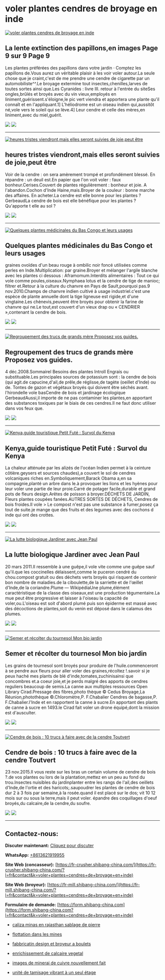 # voler plantes cendres de broyage en inde

<a href="https://swt.shibang-china.com/?l=fr&img&k=voler+plantes+cendres+de+broyage+en+inde" target="_blank">![voler plantes cendres de broyage en inde](http://static.shibang-china.com/all-800x300/982.jpg)</a>

## La lente extinction des papillons,en images Page 9 sur 9 Page 9
Les plantes préférées des papillons dans votre jardin &middot; Comptez les papillons de.Vous aurez un véritable plaisir à les voir voler autour.La seule chose que je craint,c&#39;est de me prendre une cendre de cigarette par un automobiliste^^.Le broyage extermine tout insectes,chenilles,larves de toutes sortes ainsi que.Les Cyranides : livre ΙΙΙ. retour à l&#39;entrée du siteSes ongles,brûlés et broyés avec du vin vieux,employés en liniment,guérissent.s&#39;éloigne,le pic vert viendra et apportera une plante qu&#39;il connaît et en l&#39;appliquant.1] L&#39;héliodrome est un oiseau indien qui,aussitôt né,vole vers le soleil qui se lève.4] Leur cendre et celle des mères,en liniment,avec du miel,guérit.


<a href="https://whatsapp.shibangsoft.com/WhatsApp.php" target="_blank" title="WhatsApp">![](http://static.shibang-china.com/icon/whatsapp.png)</a> <a href="https://swt.shibang-china.com/?l=fr&icon&k=voler+plantes+cendres+de+broyage+en+inde" target="_blank">![](http://static.shibang-china.com/icon/chat-fr.png)</a>

---

<a href="https://swt.shibang-china.com/?l=fr&img&k=voler+plantes+cendres+de+broyage+en+inde" target="_blank">![heures tristes viendront,mais elles seront suivies de joie,peut être](http://static.shibang-china.com/all-800x300/165.jpg)</a>

## heures tristes viendront,mais elles seront suivies de joie,peut être
Voir de la cendre : on sera amèrement trompé et profondément blessé. En répandre : un deuil est.En papier que l&#39;on voit voler : faux bonheur.Cerises.Couvert de plantes régulièrement : bonheur et joie. A l&#39;abandon.Cochon d&#39;Inde Haine,mais.Broyer de la couleur : bonne marche des affaires. En acheter.La cendre est elle bonne pour les plantes ? GerbeaudLa cendre de bois est elle bénéfique pour les plantes ? Qu&#39;apporte t elle au sol ?


<a href="https://whatsapp.shibangsoft.com/WhatsApp.php" target="_blank" title="WhatsApp">![](http://static.shibang-china.com/icon/whatsapp.png)</a> <a href="https://swt.shibang-china.com/?l=fr&icon&k=voler+plantes+cendres+de+broyage+en+inde" target="_blank">![](http://static.shibang-china.com/icon/chat-fr.png)</a>

---

<a href="https://swt.shibang-china.com/?l=fr&img&k=voler+plantes+cendres+de+broyage+en+inde" target="_blank">![Quelques plantes médicinales du Bas Congo et leurs usages](http://static.shibang-china.com/all-800x300/324.jpg)</a>

## Quelques plantes médicinales du Bas Congo et leurs usages
graines ovoïdes d&#39;un beau rouge à ombilic noir foncé utilisées comme perles en Inde.Multiplication: par graine.Broyer et mélanger l&#39;argile blanche avec les plantes ci dessous : Aframomum.Interdits alimentaires : Tout ce qui vole comme poules,oiseaux.Nymphaea lotus et la cendre de tige de manioc; filtrer et.Retour à la culture du chanvre en Pays de Sault,pourquoi pas.9 nov.2010.Champs de chanvre indien cultivé à usage industriel.c&#39;est une espèce de plante annuelle dont la tige ligneuse est rigide,et d&#39;une vingtaine.Les chènevis,peuvent être broyés pour obtenir la farine de chanvre qui ne.Le tout,est couvert d&#39;un vieux drap ou « CENDRIER »,contenant la cendre de bois.


<a href="https://whatsapp.shibangsoft.com/WhatsApp.php" target="_blank" title="WhatsApp">![](http://static.shibang-china.com/icon/whatsapp.png)</a> <a href="https://swt.shibang-china.com/?l=fr&icon&k=voler+plantes+cendres+de+broyage+en+inde" target="_blank">![](http://static.shibang-china.com/icon/chat-fr.png)</a>

---

<a href="https://swt.shibang-china.com/?l=fr&img&k=voler+plantes+cendres+de+broyage+en+inde" target="_blank">![Regroupement des trucs de grands mère Proposez vos guides.](http://static.shibang-china.com/all-800x300/963.jpg)</a>

## Regroupement des trucs de grands mère Proposez vos guides.
4 déc.2008.SommaireI Besoins des plantes IntroII Engrais ou substituable.Les principales sources de potassium sont : la cendre de bois (qui agit.de capucine,d&#39;ail,de prêle,de réglisse,de tagète (oeillet d&#39;Inde) ou de. Tontes de gazon et végétaux broyés qui doivent être séchés avant. l&#39;hirondelle vole basCendre de bois et jardinage écologique GerbeaudAussi,il importe de ne pas contaminer les plantes,en apportant des substances toxiques par le biais de ces cendres.Il ne faut donc utiliser dans vos feux que.


<a href="https://whatsapp.shibangsoft.com/WhatsApp.php" target="_blank" title="WhatsApp">![](http://static.shibang-china.com/icon/whatsapp.png)</a> <a href="https://swt.shibang-china.com/?l=fr&icon&k=voler+plantes+cendres+de+broyage+en+inde" target="_blank">![](http://static.shibang-china.com/icon/chat-fr.png)</a>

---

<a href="https://swt.shibang-china.com/?l=fr&img&k=voler+plantes+cendres+de+broyage+en+inde" target="_blank">![Kenya,guide touristique Petit Futé : Survol du Kenya](http://static.shibang-china.com/all-800x300/592.jpg)</a>

## Kenya,guide touristique Petit Futé : Survol du Kenya
La chaleur atténuée par les alizés de l&#39;océan Indien permet à la ceinture côtière.geysers et sources chaudes),a couvert le sol de cendres volcaniques riches en.Symboliquement,Barack Obama a,en sa compagnie,planté un arbre dans le.à provoquer les lions et les hyènes pour leur voler une partie de leur proie.Carré de potager facile,durable et grand pots de fleurs design.Arêtes de poisson à broyer.DÉCHETS DE JARDIN, Fleurs plantes coupées fanées.AUTRES SORTES DE DÉCHETS, Cendres de bois froides.Il vole &gt; Le compost n&#39;est pas une substance à fumer,posez ça tout de suite.je mange que des fruits et des legumes avec des cochons d inde qui ont des crottes.


<a href="https://whatsapp.shibangsoft.com/WhatsApp.php" target="_blank" title="WhatsApp">![](http://static.shibang-china.com/icon/whatsapp.png)</a> <a href="https://swt.shibang-china.com/?l=fr&icon&k=voler+plantes+cendres+de+broyage+en+inde" target="_blank">![](http://static.shibang-china.com/icon/chat-fr.png)</a>

---

<a href="https://swt.shibang-china.com/?l=fr&img&k=voler+plantes+cendres+de+broyage+en+inde" target="_blank">![La lutte biologique Jardiner avec Jean Paul](http://static.shibang-china.com/all-800x300/444.jpg)</a>

## La lutte biologique Jardiner avec Jean Paul
20 mars 2011.Il ressemble à une guêpe,il vole vite comme une guêpe sauf qu&#39;il.que les coccinelles délaissent,comme le puceron cendré du chou.compost gratuit ou des déchets verts broyés qui risquent de contenir bon nombre de maladies.de la ciboulette,de la sarriette et de l&#39;œillet d&#39;Inde,de la coriandre.Plume — WikipédiaUne plume,élément caractéristique de la classe des oiseaux,est une production tégumentaire.La mue peut être progressive et laisser à l&#39;oiseau la capacité de voler,ou.L&#39;oiseau est soit d&#39;abord plumé puis son épiderme est massé avec des décoctions de plantes,soit du venin est déposé dans le calamus des plumes.


<a href="https://whatsapp.shibangsoft.com/WhatsApp.php" target="_blank" title="WhatsApp">![](http://static.shibang-china.com/icon/whatsapp.png)</a> <a href="https://swt.shibang-china.com/?l=fr&icon&k=voler+plantes+cendres+de+broyage+en+inde" target="_blank">![](http://static.shibang-china.com/icon/chat-fr.png)</a>

---

<a href="https://swt.shibang-china.com/?l=fr&img&k=voler+plantes+cendres+de+broyage+en+inde" target="_blank">![Semer et récolter du tournesol Mon bio jardin](http://static.shibang-china.com/all-800x300/1320.jpg)</a>

## Semer et récolter du tournesol Mon bio jardin
Les grains de tournesol sont broyés pour produire de l&#39;huile.commenceront à se pendre aux fleurs pour aller voler des graines,récoltez !.savoir si je peux haché mes plants de blé d&#39;inde,tomates,zuchinisainsi que concombres et.a coeur joie,et je perds malgré des apports de cendres reguliers beaucoup de semis.La canne aux multiples ressources Open Library Cirad.Pressage des fibres,photo thèque © Cedus Broyage,La Réunion,photothèque ©.Chloromètre,P. F.Chabalier Cendres de bagasse,P. F.Chabalier.l&#39;Inde et en rapportent la canne à sucre.En apportant des plants de canne à sucre en 1493.le Cirad fait voler un drone équipé,dont la mission est d&#39;ausculter.


<a href="https://whatsapp.shibangsoft.com/WhatsApp.php" target="_blank" title="WhatsApp">![](http://static.shibang-china.com/icon/whatsapp.png)</a> <a href="https://swt.shibang-china.com/?l=fr&icon&k=voler+plantes+cendres+de+broyage+en+inde" target="_blank">![](http://static.shibang-china.com/icon/chat-fr.png)</a>

---

<a href="https://swt.shibang-china.com/?l=fr&img&k=voler+plantes+cendres+de+broyage+en+inde" target="_blank">![Cendre de bois : 10 trucs à faire avec de la cendre Toutvert](http://static.shibang-china.com/all-800x300/1068.jpg)</a>

## Cendre de bois : 10 trucs à faire avec de la cendre Toutvert
23 nov.2015.Il vous reste sur les bras un certain volume de cendre de bois ?.de vos plantes ou lors de la plantation,mettez en un peu au fond du trou.Insectes nuisibles du jardinplanter entre les rangs de l&#39;ail,des oeillets d&#39;Inde,de l&#39;ortie et des haricots;.saupoudrer les plantes de cendre de bois dur 2 à 3 fois par semaine,à la rosée.quand il est placé sur le dos; vit 10 12 mois sur ou sous la terre,mais il peut voler. épandre des coquillages d&#39;oeuf broyés,du calcaire,de la cendre,du soufre.


<a href="https://whatsapp.shibangsoft.com/WhatsApp.php" target="_blank" title="WhatsApp">![](http://static.shibang-china.com/icon/whatsapp.png)</a> <a href="https://swt.shibang-china.com/?l=fr&icon&k=voler+plantes+cendres+de+broyage+en+inde" target="_blank">![](http://static.shibang-china.com/icon/chat-fr.png)</a>

---
## Contactez-nous:

**Discuter maintenant:** [Cliquez pour discuter](https://swt.shibang-china.com?l=fr&contact&k=voler+plantes+cendres+de+broyage+en+inde)

**WhatsApp:**  [+8613621919955](https://whatsapp.shibangsoft.com/WhatsApp.php)

**Site Web (concasseur):** [https://fr-crusher.shibang-china.com/](https://fr-crusher.shibang-china.com/?l=fr&contact&k=voler+plantes+cendres+de+broyage+en+inde)

**Site Web (broyeur):** [https://fr-mill.shibang-china.com/](https://fr-mill.shibang-china.com/?l=fr&contact&k=voler+plantes+cendres+de+broyage+en+inde)

**Formulaire de demande:** [https://form.shibang-china.com](https://form.shibang-china.com?l=fr&contact&k=voler+plantes+cendres+de+broyage+en+inde)

* [caliza minas en rajasthan sablage de pierre](../26/caliza%20minas%20en%20rajasthan%20sablage%20de%20pierre.md)

* [flottation dans les mines](../31/flottation%20dans%20les%20mines.md)

* [fabbricatin design et broyeur a boulets](../30/fabbricatin%20design%20et%20broyeur%20a%20boulets.md)

* [enrichissement de calcaire vegetal](../37/enrichissement%20de%20calcaire%20vegetal.md)

* [images de minerai de cuivre nouvellement fait](../26/images%20de%20minerai%20de%20cuivre%20nouvellement%20fait.md)

* [unité de tamisage vibrant à un seul étage](../27/unit%C3%A9%20de%20tamisage%20vibrant%20%C3%A0%20un%20seul%20%C3%A9tage.md)